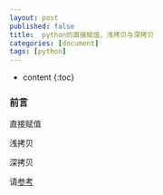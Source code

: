 ```yaml
---
layout: post
published: false
title:  python的直接赋值、浅拷贝与深拷贝
categories: [document]
tags: [python]
---
```

* content
{:toc}

### 前言
直接赋值

浅拷贝

深拷贝

请[参考](https://www.cnblogs.com/xueli/p/4952063.html)
